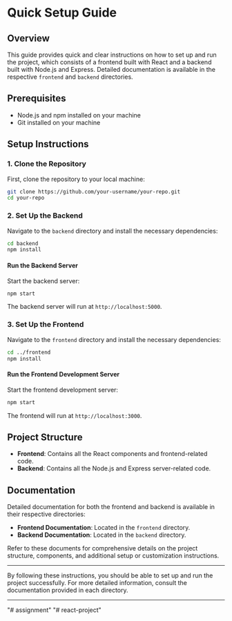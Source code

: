 # Quick Setup Guide

## Overview

This guide provides quick and clear instructions on how to set up and run the project, which consists of a frontend built with React and a backend built with Node.js and Express. Detailed documentation is available in the respective `frontend` and `backend` directories.

## Prerequisites

- Node.js and npm installed on your machine
- Git installed on your machine

## Setup Instructions

### 1. Clone the Repository

First, clone the repository to your local machine:

```sh
git clone https://github.com/your-username/your-repo.git
cd your-repo
```

### 2. Set Up the Backend

Navigate to the `backend` directory and install the necessary dependencies:

```sh
cd backend
npm install
```

#### Run the Backend Server

Start the backend server:

```sh
npm start
```

The backend server will run at `http://localhost:5000`.

### 3. Set Up the Frontend

Navigate to the `frontend` directory and install the necessary dependencies:

```sh
cd ../frontend
npm install
```

#### Run the Frontend Development Server

Start the frontend development server:

```sh
npm start
```

The frontend will run at `http://localhost:3000`.

## Project Structure

- **Frontend**: Contains all the React components and frontend-related code.
- **Backend**: Contains all the Node.js and Express server-related code.

## Documentation

Detailed documentation for both the frontend and backend is available in their respective directories:

- **Frontend Documentation**: Located in the `frontend` directory.
- **Backend Documentation**: Located in the `backend` directory.

Refer to these documents for comprehensive details on the project structure, components, and additional setup or customization instructions.

---

By following these instructions, you should be able to set up and run the project successfully. For more detailed information, consult the documentation provided in each directory.

---

"# assignment" 
"# react-project" 
